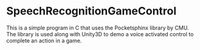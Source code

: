 # SpeechRecognitionGameControl
This is a simple program in C that uses the Pocketsphinx library by CMU. The library is used along with Unity3D to demo a voice activated control to complete an action in a game.
